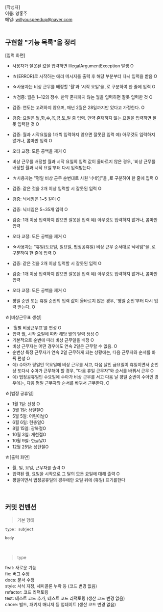 [작성자]　   
이름: 양홍주   
메일: willyouspeedup@naver.com　   
　   

## 구현할 "기능 목록"을 정리

[입력 화면]
- 사용자가 잘못된 값을 입력하면 IllegalArgumentException 발생 O
- ☆[ERROR]로 시작하는 에러 메시지를 출력 후 해당 부분부터 다시 입력을 받음 O

  

- ☆사용자는 비상 근무를 배정할 '월'과 '시작 요일'을 ,로 구분하여 한 줄에 입력 O
- ☆검증: 월은 1~12의 정수. 만약 존재하지 않는 월을 입력하면 잘못 입력한 것 O
- 검증: 연도는 고려하지 않으며, 매년 2월은 28일까지만 있다고 가정한다. O
- 검증: 요일은 월,화,수,목,금,토,일 중 입력. 만약 존재하지 않는 요일을 입력하면 잘못 입력한 것 O
- 검증: 월과 시작요일을 1개씩 입력하지 않으면 잘못된 입력 예) 아무것도 입력하지 않거나, 콤마만 입력 O
- 오타 교정: 모든 공백을 제거 O
- 비상 근무를 배정할 월과 시작 요일의 입력 값이 올바르지 않은 경우, '비상 근무를 배정할 월과 시작 요일'부터 다시 입력받는다.

- ☆사용자는 "평일 비상 근무 순번대로 사원 닉네임"을 ,로 구분하여 한 줄에 입력  O
- 검증: 같은 것을 2개 이상 입력할 시 잘못된 입력  O
- 검증: 닉네임은 1~5 길이 O
- 검증: 닉네임은 5~35개 입력 O
- 검증: 1개 이상 입력하지 않으면 잘못된 입력 예) 아무것도 입력하지 않거나, 콤마만 입력
- 오타 교정: 모든 공백을 제거 O

- ☆사용자는 "휴일(토요일, 일요일, 법정공휴일) 비상 근무 순서대로 닉네임"을 ,로 구분하여 한 줄에 입력 O
- 검증: 같은 것을 2개 이상 입력할 시 잘못된 입력 O
- 검증: 1개 이상 입력하지 않으면 잘못된 입력 예) 아무것도 입력하지 않거나, 콤마만 입력
- 오타 교정: 모든 공백을 제거 O
- 평일 순번 또는 휴일 순번의 입력 값이 올바르지 않은 경우, '평일 순번'부터 다시 입력 받는다. O


☆[비상근무표 생성]
- '월별 비상근무표'를 편성 O
- 입력 월, 시작 요일에 따라 해당 월의 달력 생성 O 
- 기본적으로 순번에 따라 비상 근무일을 배정  O
- 비상 근무자는 어떤 경우에도 연속 2일은 근무할 수 없음.  O
- 순번상 특정 근무자가 연속 2일 근무하게 되는 상황에는, 다음 근무자와 순서를 바꿔 편성  O
- 예) 수아가 평일인 목요일에 비상 근무를 서고, 다음 날인 금요일이 휴일이면서 순번상 또다시 수아가 근무해야 할 경우, "다음 휴일 근무자"와 순서를 바꿔서 근무  O
- 예) 법정공휴일인 수요일에 수아가 비상 근무를 서고 다음 날 평일 순번이 수아인 경우에는, 다음 평일 근무자와 순서를 바꿔서 근무한다.  O

☆[법정 공휴일]
- 1월 1일: 신정 O
- 3월 1일: 삼일절O
- 5월 5일: 어린이날O
- 6월 6일: 현충일O
- 8월 15일: 광복절O
- 10월 3일: 개천절O
- 10월 9일: 한글날O
- 12월 25일: 성탄절O


☆[출력 화면]
- 월, 일, 요일, 근무자를 출력  O
- 입력된 월, 요일을 시작으로 그 달의 모든 요일에 대해 출력  O
- 평일이면서 법정공휴일의 경우에만 요일 뒤에 (휴일) 표기를한다 

　   
## 커밋 컨벤션

> 기본 형태
~~~
type: subject

body
~~~
　   
> type

feat: 새로운 기능　   
fix: 버그 수정　   
docs: 문서 수정　   
style: 서식 지정, 세미콜론 누락 등 (코드 변경 없음)　   
refactor: 코드 리팩토링　   
test: 테스트 코드 추가, 테스트 코드 리팩토링 (생산 코드 변경 없음)　   
chore: 빌드, 패키지 매니저 등 업데이트  (생산 코드 변경 없음)　   
　   
